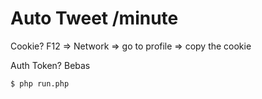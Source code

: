 # Auto Tweet /minute

Cookie? F12 => Network => go to profile => copy the cookie

Auth Token? Bebas

```
$ php run.php
```
